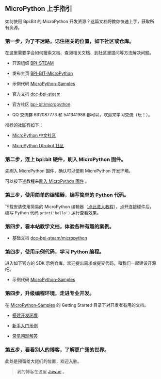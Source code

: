 ## MicroPython 上手指引

如何使用 Bpi:Bit 的 MicroPython 开发资源？这篇文档将教你快速上手，获取所有资源。

### 第一步，为了不迷路，记住相关的位置，如下社区或仓库。

在这里需要学会如何搜索文档、查阅相关文档、到社区里提问等方法解决问题。

- 开源组织 [BPI-STEAM](https://github.com/BPI-STEAM)

- 发布主页 [BPI-BIT-MicroPython](https://github.com/BPI-STEAM/BPI-BIT-MicroPython)

- 示例代码 [MicroPython-Samples](https://github.com/BPI-STEAM/MicroPython-Samples)

- 官方文档 [doc-bpi-steam](https://bpi-steam-docs.readthedocs.io)

- 官方社区 [bpi-bit/micropython](https://forum.banana-pi.org.cn/c/bpi-bit/micropython)

- QQ 交流群 662087773 和 541341988 都可以，欢迎来学习交流（玩！）。

推荐的社区有如下：

- [MicroPython 中文社区](http://www.micropython.org.cn/bbs/)

- [MicroPython Dfrobot 社区](http://mc.dfrobot.com.cn/forum-157-1.html)

### 第二步，连上 bpi:bit 硬件，刷入 MicroPython 固件。

先刷入 MicroPython 固件，确认可以使用 MicroPython 开发环境。

可以按下述教程来[刷入 MicroPython 固件](tutorials/flash_mpy.html) 。

### 第三步，使用简单的编辑器，编写简单的 Python 代码。

下载安装使用简易的 MicroPython 编辑器（[点此进入教程](tutorials/simple_use.html)），点开连接硬件后，编写 Python 代码 `print('hello')` 运行查看效果。

### 第四步，看本站教学文档，体验各种有趣的案例。

- 基础文档 [doc-bpi-steam/micropython](https://bpi-steam-docs.readthedocs.io/zh_CN/latest/micropython/tutorials/index.html#)

### 第四步，使用示例代码，学习 Python 编程。

进入如下官方的 SDK 示例仓库，欢迎提出需求或提交代码，和我们一起建设开源吧。

- 示例代码 [MicroPython-Samples](https://github.com/BPI-STEAM/MicroPython-Samples)

### 第四步，升级编程环境，走进专业开发。

在 [MicroPython-Samples](https://github.com/BPI-STEAM/MicroPython-Samples) 的 Getting Started 目录下对开发者有用的文档。

- [搭建开发环境](https://github.com/BPI-STEAM/MicroPython-Samples/blob/master/readme/build.md)
  
- [新手入门示例](https://github.com/BPI-STEAM/MicroPython-Samples/blob/master/readme/example.md)

- [常见问题解答](https://github.com/BPI-STEAM/MicroPython-Samples/blob/master/readme/FAQ.md)

### 第五步，看看别人的博客，了解更广阔的世界。

此处是预留给大佬们的位置，欢迎入驻。

> 我的博客在这里 [Juwan](http://cnblogs.com/juwan) 。
